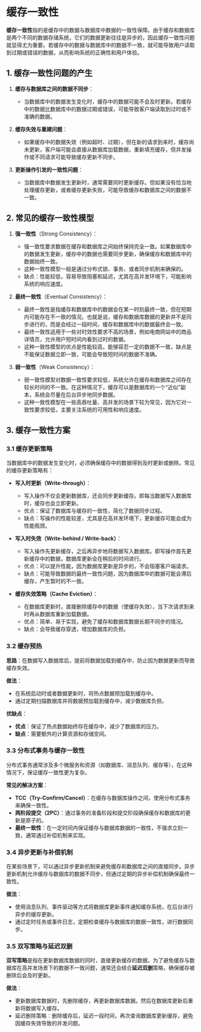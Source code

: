 # 缓存一致性


**缓存一致性**指的是缓存中的数据与数据库中数据的一致性保障。由于缓存和数据库是两个不同的数据存储系统，它们的数据更新往往是异步的，因此缓存一致性问题就显得尤为重要。若缓存中的数据与数据库中的数据不一致，就可能导致用户读取到过期或错误的数据，从而影响系统的正确性和用户体验。

## 1. 缓存一致性问题的产生

1. **缓存与数据库之间的数据不同步**：
    - 当数据库中的数据发生变化时，缓存中的数据可能不会及时更新。若缓存中的数据比数据库中的数据过期或错误，可能导致客户端读取到过时或不准确的数据。

2. **缓存失效与重建问题**：
    - 如果缓存中的数据失效（例如超时、过期），但在新的请求到来时，缓存尚未更新，客户端可能会直接从数据库加载数据，重新填充缓存，但并发操作或不同请求可能导致缓存更新不同步。

3. **更新操作引发的一致性问题**：
    - 当数据库中数据发生更新时，通常需要同时更新缓存。但如果没有恰当地处理缓存更新，或者缓存更新失败，可能导致缓存和数据库之间的数据不一致。

## 2. 常见的缓存一致性模型

1. **强一致性**（Strong Consistency）：
    - 强一致性要求数据在缓存和数据库之间始终保持完全一致。如果数据库中的数据发生更新，缓存中的数据也需要同步更新，确保缓存和数据库中的数据始终一致。
    - 这种一致性模型一般是通过分布式锁、事务、或者同步机制来确保的。
    - 缺点：性能较低，容易导致阻塞和延迟，尤其在高并发环境下，可能影响系统的响应速度。

2. **最终一致性**（Eventual Consistency）：
    - 最终一致性是指缓存和数据库中的数据会在某一时刻最终一致，但在短期内可能存在不一致的情况。也就是说，缓存和数据库数据的更新并不是同步进行的，而是会经过一段时间，缓存和数据库中的数据最终会一致。
    - 最终一致性适用于一些对时效性要求不高的场景，例如电商网站中的商品详情页，允许用户短时间内看到过时的数据。
    - 这种一致性模型的优点是性能较高，能够容忍一定的数据不一致，缺点是不能保证数据立即一致，可能会导致短时间的数据不准确。

3. **弱一致性**（Weak Consistency）：
    - 弱一致性模型对数据一致性要求较低，系统允许在缓存和数据库之间存在较长时间的不一致。在这种情况下，缓存可以是数据库的一个“近似”副本，系统会尽量在后台异步地同步数据。
    - 这种一致性模型在一些高吞吐量、高并发的场景下较为常见，因为它对一致性要求较低，主要关注系统的可用性和响应速度。

## 3. 缓存一致性方案

### 3.1 **缓存更新策略**

当数据库中的数据发生变化时，必须确保缓存中的数据得到及时更新或删除。常见的缓存更新策略有：

- **写入时更新（Write-through）**：
    - 写入操作不仅会更新数据库，还会同步更新缓存。即每当数据写入数据库时，缓存也会立即更新。
    - 优点：保证了数据库与缓存的一致性，简化了数据同步过程。
    - 缺点：写操作的性能较差，尤其是在高并发环境下，更新缓存可能会成为性能瓶颈。

- **写入时失效（Write-behind / Write-back）**：
    - 写入操作先更新缓存，之后再异步地将数据写入数据库。即写操作首先更新缓存中的数据，数据库更新会在稍后的时间进行。
    - 优点：可以提升性能，因为数据库更新是异步的，不会阻塞客户端请求。
    - 缺点：可能导致数据的最终一致性问题，因为数据库中的数据可能会滞后缓存，产生暂时的不一致。

- **缓存失效策略（Cache Eviction）**：
    - 在数据库更新时，直接删除缓存中的数据（使缓存失效），当下次请求到来时再从数据库重新加载数据。
    - 优点：简单、易于实现，避免了缓存和数据库数据长期不同步的情况。
    - 缺点：会导致缓存穿透，增加数据库的负担。

### 3.2 **缓存预热**

**思路**：在数据写入数据库后，提前将数据加载到缓存中，防止因为数据更新而导致缓存失效。

**做法**：
- 在系统启动时或者数据更新时，将热点数据预加载到缓存中。
- 通过定期扫描数据库并将数据预加载到缓存中，减少数据库负担。

**优缺点**：
- **优点**：保证了热点数据始终存在缓存中，减少了数据库的压力。
- **缺点**：需要额外的计算资源和存储空间。

### 3.3 **分布式事务与缓存一致性**

分布式事务通常涉及多个微服务和资源（如数据库、消息队列、缓存等），在这种情况下，保证缓存一致性更为复杂。

**常见的解决方案**：
- **TCC（Try-Confirm/Cancel）**：在缓存与数据库操作之间，使用分布式事务来确保一致性。
- **两阶段提交（2PC）**：通过事务的准备阶段和提交阶段确保缓存和数据库的更新是原子的。
- **最终一致性**：在一定时间内保证缓存与数据库数据的一致性，不强求立刻一致，通常通过补偿机制来实现。

### 3.4 **异步更新与补偿机制**

在某些场景下，可以通过异步更新机制来避免缓存和数据库之间的直接同步。异步更新机制允许缓存与数据库的数据不同步，但通过定期的异步补偿机制确保最终一致性。

**做法**：
- 使用消息队列、事件驱动等方式将数据库更新事件通知缓存系统，在后台进行异步的缓存更新。
- 通过定时任务或事件日志，定期检查缓存与数据库的数据一致性，进行数据同步。

### 3.5 **双写策略与延迟双删**

**双写策略**是指在更新数据库数据的同时，直接更新缓存的数据。为了避免缓存与数据库在高并发场景下的数据不一致问题，通常还会结合**延迟双删**策略，确保缓存被删除后会及时更新。

**做法**：
- 更新数据库数据时，先删除缓存，再更新数据库数据。然后在数据库更新后重新将数据写入缓存。
- 延迟删除策略：删除缓存后，延迟一段时间，再次查询数据库更新缓存，避免因缓存失效导致的并发问题。


